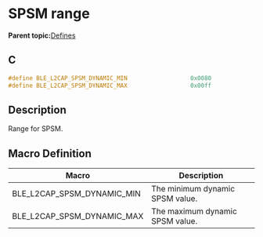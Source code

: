 # SPSM range

**Parent topic:**[Defines](GUID-565156DB-69EB-46D5-863E-7A7329456648.md)

## C

```c
#define BLE_L2CAP_SPSM_DYNAMIC_MIN                  0x0080
#define BLE_L2CAP_SPSM_DYNAMIC_MAX                  0x00ff
```

## Description

Range for SPSM.

## Macro Definition

|Macro|Description|
|-----|-----------|
|BLE\_L2CAP\_SPSM\_DYNAMIC\_MIN|The minimum dynamic SPSM value.|
|BLE\_L2CAP\_SPSM\_DYNAMIC\_MAX|The maximum dynamic SPSM value.|


